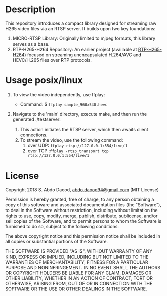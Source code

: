 # Description

This repository introduces a compact library designed for streaming raw H265 video files via an RTSP server. It builds upon two key foundations:

1. MICRO-RTSP Library: Originally limited to mjpeg formats, this library serves as a base.
2. RTP-H265-H264 Repository: An earlier project (available at [RTP-H265-H264](https://github.com/abdo454/RTP-H265-H264)) focused on streaming unencapsulated H.264/AVC and HEVC/H.265 files over RTP protocols.

# Usage posix/linux 

1.  To view the video independently, use ffplay:
    - Command: $ `ffplay sample_960x540.hevc`

2.  Navigate to the 'main' directory, execute make, and then run the generated ./testserver:

    1. This action initiates the RTSP server, which then awaits client connections.
    2. To stream the video, use the following command:
       1. over UDP: `ffplay rtsp://127.0.0.1:554/live/1`
       2. over TCP :`ffplay -rtsp_transport tcp  rtsp://127.0.0.1:554/live/1`



# License

Copyright 2018 S. Abdo Daood, abdo.daood94@gmail.com (MIT License)

Permission is hereby granted, free of charge, to any person obtaining a copy of this software and associated documentation files (the "Software"), to deal in the Software without restriction, including without limitation the rights to use, copy, modify, merge, publish, distribute, sublicense, and/or sell copies of the Software, and to permit persons to whom the Software is furnished to do so, subject to the following conditions:

The above copyright notice and this permission notice shall be included in all copies or substantial portions of the Software.

THE SOFTWARE IS PROVIDED "AS IS", WITHOUT WARRANTY OF ANY KIND, EXPRESS OR IMPLIED, INCLUDING BUT NOT LIMITED TO THE WARRANTIES OF MERCHANTABILITY, FITNESS FOR A PARTICULAR PURPOSE AND NONINFRINGEMENT. IN NO EVENT SHALL THE AUTHORS OR COPYRIGHT HOLDERS BE LIABLE FOR ANY CLAIM, DAMAGES OR OTHER LIABILITY, WHETHER IN AN ACTION OF CONTRACT, TORT OR OTHERWISE, ARISING FROM, OUT OF OR IN CONNECTION WITH THE SOFTWARE OR THE USE OR OTHER DEALINGS IN THE SOFTWARE.
